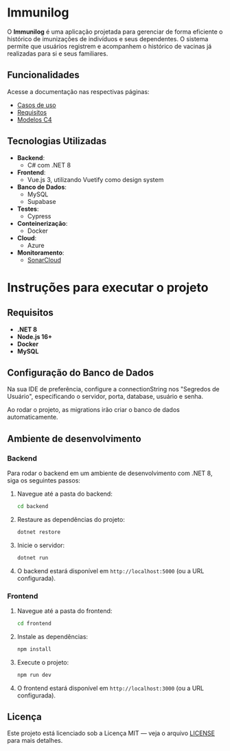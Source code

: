

# Immunilog

O **Immunilog** é uma aplicação projetada para gerenciar de forma eficiente o histórico de imunizações de indivíduos e seus dependentes. O sistema permite que usuários registrem e acompanhem o histórico de vacinas já realizadas para si e seus familiares.


## Funcionalidades

Acesse a documentação nas respectivas páginas:
- [Casos de uso](docs/use-cases.md)
- [Requisitos](docs/requirements.md)
- [Modelos C4](docs/models.md)


## Tecnologias Utilizadas

- **Backend**: 
  - C# com .NET 8
- **Frontend**: 
  - Vue.js 3, utilizando Vuetify como design system
- **Banco de Dados**: 
  - MySQL
  - Supabase
 - **Testes**: 
   - Cypress
- **Conteinerização**: 
  - Docker
- **Cloud**: 
  - Azure
- **Monitoramento**: 
  - <a href="https://sonarcloud.io/project/overview?id=atjulia_immunilog">SonarCloud</a>


# Instruções para executar o projeto

## Requisitos

- **.NET 8**
- **Node.js 16+**
- **Docker**
- **MySQL**

## Configuração do Banco de Dados

Na sua IDE de preferência, configure a connectionString nos "Segredos de Usuário", especificando o servidor, porta, database, usuário e senha.

Ao rodar o projeto, as migrations irão criar o banco de dados automaticamente.


## Ambiente de desenvolvimento

### Backend

Para rodar o backend em um ambiente de desenvolvimento com .NET 8, siga os seguintes passos:

1. Navegue até a pasta do backend:

    ```bash
    cd backend
    ```

2. Restaure as dependências do projeto:

    ```bash
    dotnet restore
    ```

3. Inicie o servidor:

    ```bash
    dotnet run
    ```

4. O backend estará disponível em `http://localhost:5000` (ou a URL configurada).

### Frontend

1. Navegue até a pasta do frontend:

    ```bash
    cd frontend
    ```

2. Instale as dependências:

    ```bash
    npm install
    ```

3. Execute o projeto:

    ```bash
    npm run dev
    ```
4. O frontend estará disponível em `http://localhost:3000` (ou a URL configurada).


## Licença

Este projeto está licenciado sob a Licença MIT — veja o arquivo [LICENSE](https://github.com/atjulia/immunilog/blob/main/LICENSE) para mais detalhes.
